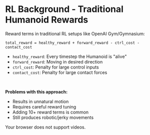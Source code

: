 # RL Background - Traditional Humanoid Rewards

Reward terms in traditional RL setups like OpenAI Gym/Gymnasium:

```
total_reward = healthy_reward + forward_reward - ctrl_cost - contact_cost
```

- `healthy_reward`: Every timestep the Humanoid is "alive"
- `forward_reward`: Moving in desired direction 
- `ctrl_cost`: Penalty for large control inputs
- `contact_cost`: Penalty for large contact forces

<br>

<div class="grid grid-cols-2 gap-4">
<div>

**Problems with this approach:**

- Results in unnatural motion
- Requires careful reward tuning
- Adding 10+ reward terms is common
- Still produces robotic/jerky movements

</div>
<div>

<SlidevVideo controls autoplay="once" muted>
  <source src="/videos/unnatural_walking.mp4" type="video/mp4" />
  Your browser does not support videos.
</SlidevVideo>

</div>
</div>